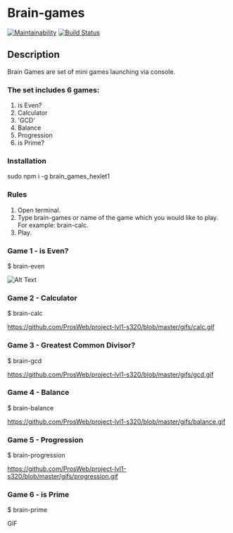  # Brain-games

[![Maintainability](https://api.codeclimate.com/v1/badges/a99a88d28ad37a79dbf6/maintainability)](https://codeclimate.com/github/ProsWeb/project-lvl1-s320/maintainability)
[![Build Status](https://travis-ci.org/ProsWeb/project-lvl1-s320.svg?branch=master)](https://travis-ci.org/ProsWeb/project-lvl1-s320)

## Description
Brain Games are set of mini games launching via console.

### The set includes 6 games:

1. is Even?
2. Calculator
3. 'GCD'
4. Balance
5. Progression
6. is Prime?

### Installation
sudo npm i -g brain_games_hexlet1

### Rules
1. Open terminal.
2. Type brain-games or name of the game which you would like to play. For example: brain-calc.
3. Play.

### Game 1 - is Even?
$ brain-even

![Alt Text](https://github.com/ProsWeb/project-lvl1-s320/blob/master/gifs/even.gif)

### Game 2 - Calculator
$ brain-calc

https://github.com/ProsWeb/project-lvl1-s320/blob/master/gifs/calc.gif

### Game 3 - Greatest Common Divisor?
$ brain-gcd

https://github.com/ProsWeb/project-lvl1-s320/blob/master/gifs/gcd.gif

### Game 4 - Balance
$ brain-balance

https://github.com/ProsWeb/project-lvl1-s320/blob/master/gifs/balance.gif

### Game 5 - Progression
$ brain-progression

https://github.com/ProsWeb/project-lvl1-s320/blob/master/gifs/progression.gif

### Game 6 - is Prime
$ brain-prime

GIF
